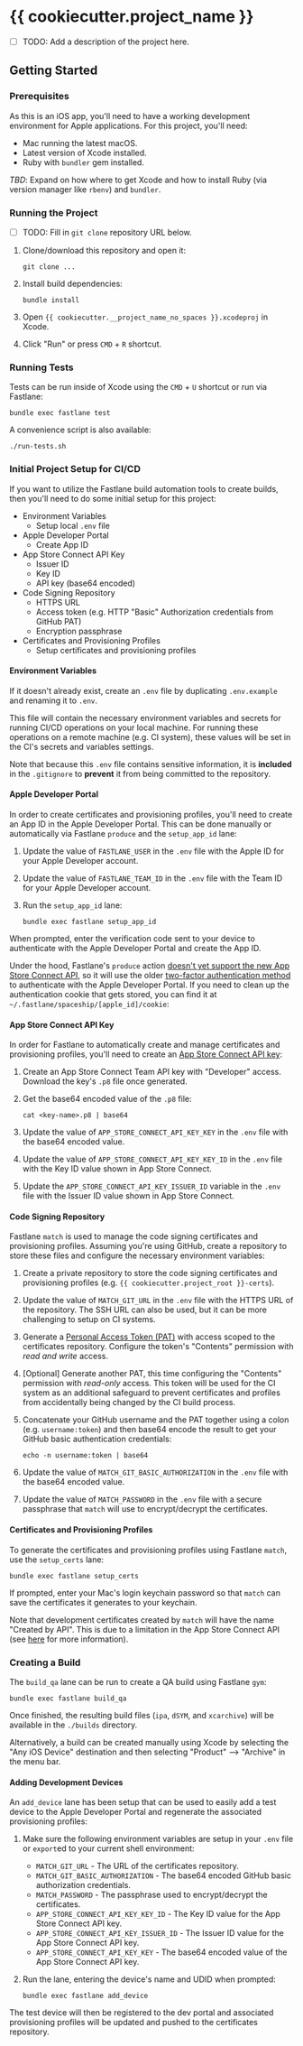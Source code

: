# {{ cookiecutter.project_name }}

- [ ] TODO: Add a description of the project here.

## Getting Started

### Prerequisites

As this is an iOS app, you'll need to have a working development environment for
Apple applications. For this project, you'll need:

- Mac running the latest macOS.
- Latest version of Xcode installed.
- Ruby with `bundler` gem installed.

_TBD_: Expand on how where to get Xcode and how to install Ruby (via version manager
like `rbenv`) and `bundler`.

### Running the Project

- [ ] TODO: Fill in `git clone` repository URL below.

1. Clone/download this repository and open it:

    ```shell
    git clone ...
    ```

2. Install build dependencies:

    ```shell
    bundle install
    ```

3. Open `{{ cookiecutter.__project_name_no_spaces }}.xcodeproj` in Xcode.
4. Click "Run" or press `CMD` + `R` shortcut.

### Running Tests

Tests can be run inside of Xcode using the `CMD` + `U` shortcut or run via Fastlane:

```shell
bundle exec fastlane test
```

A convenience script is also available:

```shell
./run-tests.sh
```

### Initial Project Setup for CI/CD

If you want to utilize the Fastlane build automation tools to create builds, then
you'll need to do some initial setup for this project:

- Environment Variables
  - Setup local `.env` file
- Apple Developer Portal
  - Create App ID
- App Store Connect API Key
  - Issuer ID
  - Key ID
  - API key (base64 encoded)
- Code Signing Repository
  - HTTPS URL
  - Access token (e.g. HTTP "Basic" Authorization credentials from GitHub PAT)
  - Encryption passphrase
- Certificates and Provisioning Profiles
  - Setup certificates and provisioning profiles

#### Environment Variables

If it doesn't already exist, create an `.env` file by duplicating `.env.example`
and renaming it to `.env`.

This file will contain the necessary environment variables and secrets for running
CI/CD operations on your local machine. For running these operations on a remote
machine (e.g. CI system), these values will be set in the CI's secrets and variables
settings.

Note that because this `.env` file contains sensitive information, it is
**included** in the `.gitignore` to **prevent** it from being committed to the repository.

#### Apple Developer Portal

In order to create certificates and provisioning profiles, you'll need to create
an App ID in the Apple Developer Portal. This can be done manually or automatically
via Fastlane `produce` and the `setup_app_id` lane:

1. Update the value of `FASTLANE_USER` in the `.env` file with the Apple ID for
your Apple Developer account.
2. Update the value of `FASTLANE_TEAM_ID` in the `.env` file with the Team ID for
your Apple Developer account.
3. Run the `setup_app_id` lane:

    ```shell
    bundle exec fastlane setup_app_id
    ```

When prompted, enter the verification code sent to your device to authenticate
with the Apple Developer Portal and create the App ID.

Under the hood, Fastlane's `produce` action [doesn't yet support the new App Store
Connect API](https://docs.fastlane.tools/app-store-connect-api/#supported-actionstools),
so it will use the older [two-factor authentication method](https://docs.fastlane.tools/getting-started/ios/authentication/#method-2-two-step-or-two-factor-authentication)
to authenticate with the Apple Developer Portal. If you need to clean up the authentication
cookie that gets stored, you can find it at `~/.fastlane/spaceship/[apple_id]/cookie`:

#### App Store Connect API Key

In order for Fastlane to automatically create and manage certificates and provisioning
profiles, you'll need to create an [App Store Connect API key](https://appstoreconnect.apple.com/access/integrations/api):

1. Create an App Store Connect Team API key with "Developer" access. Download the
key's `.p8` file once generated.
2. Get the base64 encoded value of the `.p8` file:

    ```shell
    cat <key-name>.p8 | base64
    ```

3. Update the value of `APP_STORE_CONNECT_API_KEY_KEY` in the `.env` file with the
base64 encoded value.
4. Update the value of `APP_STORE_CONNECT_API_KEY_KEY_ID` in the `.env` file with
the Key ID value shown in App Store Connect.
5. Update the `APP_STORE_CONNECT_API_KEY_ISSUER_ID` variable in the `.env` file
with the Issuer ID value shown in App Store Connect.

#### Code Signing Repository

Fastlane `match` is used to manage the code signing certificates and provisioning
profiles. Assuming you're using GitHub, create a repository to store these files
and configure the necessary environment variables:

1. Create a private repository to store the code signing certificates and provisioning
profiles (e.g. `{{ cookiecutter.project_root }}-certs`).
2. Update the value of `MATCH_GIT_URL` in the `.env` file with the HTTPS URL of the
repository. The SSH URL can also be used, but it can be more challenging to setup
on CI systems.
3. Generate a [Personal Access Token (PAT)](https://github.com/settings/personal-access-tokens)
with access scoped to the certificates repository. Configure the token's "Contents"
permission with _read and write_ access.
4. [Optional] Generate another PAT, this time configuring the "Contents" permission
with _read-only_ access. This token will be used for the CI system as an additional
safeguard to prevent certificates and profiles from accidentally being changed
by the CI build process.
5. Concatenate your GitHub username and the PAT together using a colon (e.g. `username:token`)
and then base64 encode the result to get your GitHub basic authentication credentials:

    ```shell
    echo -n username:token | base64
    ```

6. Update the value of `MATCH_GIT_BASIC_AUTHORIZATION` in the `.env` file with
the base64 encoded value.
7. Update the value of `MATCH_PASSWORD` in the `.env` file with a secure passphrase
that `match` will use to encrypt/decrypt the certificates.

#### Certificates and Provisioning Profiles

To generate the certificates and provisioning profiles using Fastlane `match`,
use the `setup_certs` lane:

```shell
bundle exec fastlane setup_certs
```

If prompted, enter your Mac's login keychain password so that `match` can
save the certificates it generates to your keychain.

Note that development certificates created by `match` will have the name "Created
by API". This is due to a limitation in the App Store Connect API (see [here](https://github.com/fastlane/fastlane/discussions/20180)
for more information).

### Creating a Build

The `build_qa` lane can be run to create a QA build using Fastlane `gym`:

```shell
bundle exec fastlane build_qa
```

Once finished, the resulting build files (`ipa`, `dSYM`, and `xcarchive`) will
be available in the `./builds` directory.

Alternatively, a build can be created manually using Xcode by selecting the "Any
iOS Device" destination and then selecting "Product" --> "Archive" in the menu
bar.

#### Adding Development Devices

An `add_device` lane has been setup that can be used to easily add a test device
to the Apple Developer Portal and regenerate the associated provisioning profiles:

1. Make sure the following environment variables are setup in your `.env` file
or `export`ed to your current shell environment:

    - `MATCH_GIT_URL` - The URL of the certificates repository.
    - `MATCH_GIT_BASIC_AUTHORIZATION` - The base64 encoded GitHub basic authorization
    credentials.
    - `MATCH_PASSWORD` - The passphrase used to encrypt/decrypt the certificates.
    - `APP_STORE_CONNECT_API_KEY_KEY_ID` - The Key ID value for the App Store Connect
    API key.
    - `APP_STORE_CONNECT_API_KEY_ISSUER_ID` - The Issuer ID value for the App Store
    Connect API key.
    - `APP_STORE_CONNECT_API_KEY_KEY` - The base64 encoded value of the App Store
    Connect API key.

2. Run the lane, entering the device's name and UDID when prompted:

    ```shell
    bundle exec fastlane add_device
    ```

The test device will then be registered to the dev portal and associated provisioning
profiles will be updated and pushed to the certificates repository.
